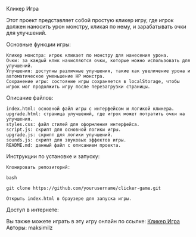 Кликер Игра

Этот проект представляет собой простую кликер игру, где игрок должен наносить урон монстру, кликая по нему, и зарабатывать очки для улучшений.

Основные функции игры:

    Кликер монстра: игрок кликает по монстру для нанесения урона.
    Очки: за каждый клик начисляются очки, которые можно использовать для улучшений.
    Улучшения: доступны различные улучшения, такие как увеличение урона и автоматическое уменьшение HP монстра.
    Сохранение игры: состояние игры сохраняется в localStorage, чтобы игрок мог продолжить игру после перезагрузки страницы.

Описание файлов:

    index.html: основной файл игры с интерфейсом и логикой кликера.
    upgrade.html: страница улучшений, где игрок может потратить очки на улучшения.
    styles.css: файл стилей для оформления интерфейса.
    script.js: скрипт для основной логики игры.
    upgrade.js: скрипт для логики улучшений.
    sounds.js: скрипт для звуковых эффектов игры.
    README.md: данный файл с описанием проекта.

Инструкции по установке и запуску:

    Клонировать репозиторий:

    bash

    git clone https://github.com/yourusername/clicker-game.git

    Открыть index.html в браузере для запуска игры.

Доступ в интернете:

Вы также можете играть в эту игру онлайн по ссылке: [Кликер Игра](https://maksimilz.github.io/klik/)
Авторы:
   maksimilz
 
